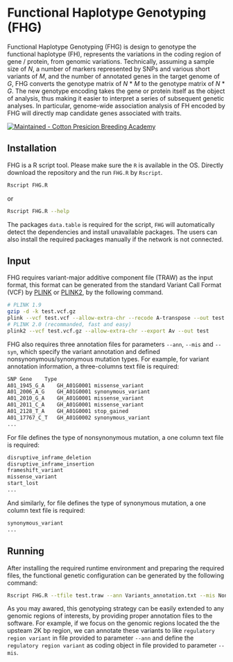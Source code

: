 # Functional Haplotype Genotyping (FHG)
Functional Haplotype Genotyping (FHG) is design to genotype the functional haplotype (FH), represents the variations in the coding region of gene / protein, from genomic variations. Technically, assuming a sample size of _N_, a number of markers represented by SNPs and various short variants of _M_, and the number of annotated genes in the target genome of _G_, FHG converts the genotype matrix of _N_ * _M_ to the genotype matrix of _N_ * _G_. The new genotype encoding takes the gene or protein itself as the object of analysis, thus making it easier to interpret a series of subsequent genetic analyses. In particular, genome-wide association analysis of FH encoded by FHG will directly map candidate genes associated with traits.

[![Maintained - Cotton Presicion Breeding Academy](https://img.shields.io/badge/Maintained-Cotton_Presicion_Breeding_Academy-green)](http://cotton.zju.edu.cn/)

## Installation
FHG is a R script tool. Please make sure the `R` is available in the OS. Directly download the repository and the run `FHG.R` by `Rscript`.
```bash
Rscript FHG.R
```
or 
```bash
Rscript FHG.R --help
```
The packages `data.table` is required for the script, `FHG` will automatically detect the dependencies and install unavailable packages. The users can also install the required packages manually if the network is not connected.

## Input
FHG requires variant-major additive component file (TRAW) as the input format, this format can be generated from the standard Variant Call Format (VCF) by [PLINK](https://www.cog-genomics.org/plink/) or [PLINK2](https://www.cog-genomics.org/plink/2.0/), by the following command. 
```bash
# PLINK 1.9
gzip -d -k test.vcf.gz
plink --vcf test.vcf --allow-extra-chr --recode A-transpose --out test
# PLINK 2.0 (recommanded, fast and easy)
plink2 --vcf test.vcf.gz --allow-extra-chr --export Av --out test
```
FHG also requires three annotation files for parameters `--ann`, `--mis` and `--syn`, which specify the variant annotation and defined nonsynonymous/synonymous mutation types. For example, for variant annotation information, a three-columns text file is required:
```bash
SNP	Gene	Type
A01_1945_G_A	GH_A01G0001	missense_variant
A01_2006_A_G	GH_A01G0001	synonymous_variant
A01_2010_G_A	GH_A01G0001	missense_variant
A01_2011_C_A	GH_A01G0001	missense_variant
A01_2128_T_A	GH_A01G0001	stop_gained
A01_17767_C_T	GH_A01G0002	synonymous_variant
...
```
For file defines the type of nonsynonymous mutation, a one column text file is required:
```bash
disruptive_inframe_deletion
disruptive_inframe_insertion
frameshift_variant
missense_variant
start_lost
...
```
And similarly, for file defines the type of synonymous mutation, a one column text file is required:
```bash
synonymous_variant
...
```
## Running
After installing the required runtime environment and preparing the required files, the functional genetic configuration can be generated by the following command:
```bash
Rscript FHG.R --tfile test.traw --ann Variants_annotation.txt --mis Non_synonymous_annotation.txt --syn Synonymous_annotation.txt --out Test
```
As you may awared, this genotyping strategy can be easily extended to any genomic regions of interests, by providing proper annotation files to the software. For example, if we focus on the genomic regions located the the upsteam 2K bp region, we can annotate these variants to like `regulatory region variant` in file provided to parameter `--ann` and define the `regulatory region variant` as coding object in file provided to parameter `--mis`.
